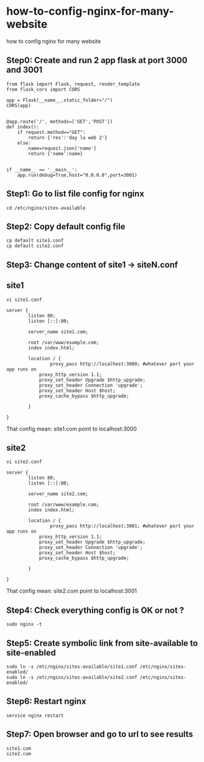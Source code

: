 # how-to-config-nginx-for-many-website
how to config nginx for many website


## Step0: Create and run 2 app flask at port 3000 and 3001
```
from flask import Flask, request, render_template
from flask_cors import CORS

app = Flask(__name__,static_folder="/")
CORS(app)


@app.route('/', methods=['GET','POST'])
def index():
    if request.method=="GET":
        return {'res':'day la web 2'}
    else:
        name=request.json['name']
        return {'name':name}


if __name__ == '__main__':
    app.run(debug=True,host="0.0.0.0",port=3001)

```

## Step1: Go to list file config for nginx
```
cd /etc/nginx/sites-available
```

## Step2: Copy default config file
```
cp default site1.conf
cp default site2.conf
```
## Step3: Change content of site1 -> siteN.conf

## site1
```
vi site1.conf
```

```
server {
        listen 80;
        listen [::]:80;

        server_name site1.com;

        root /var/www/example.com;
        index index.html;

        location / {
                proxy_pass http://localhost:3000; #whatever port your app runs on
            proxy_http_version 1.1;
            proxy_set_header Upgrade $http_upgrade;
            proxy_set_header Connection 'upgrade';
            proxy_set_header Host $host;
            proxy_cache_bypass $http_upgrade;

        }

}
```
That config mean: site1.com point to localhost:3000


## site2
```
vi site2.conf
```

```
server {
        listen 80;
        listen [::]:80;

        server_name site2.com;

        root /var/www/example.com;
        index index.html;

        location / {
                proxy_pass http://localhost:3001; #whatever port your app runs on
            proxy_http_version 1.1;
            proxy_set_header Upgrade $http_upgrade;
            proxy_set_header Connection 'upgrade';
            proxy_set_header Host $host;
            proxy_cache_bypass $http_upgrade;

        }

}
```
That config mean: site2.com point to localhost:3001

## Step4: Check everything config is OK or not ?
```
sudo nginx -t
```


## Step5: Create symbolic link from site-available to site-enabled
```
sudo ln -s /etc/nginx/sites-available/site1.conf /etc/nginx/sites-enabled/
sudo ln -s /etc/nginx/sites-available/site2.conf /etc/nginx/sites-enabled/
```

## Step6: Restart nginx
```
service nginx restart
```

## Step7: Open browser and go to url to see results
```
site1.com
site2.com
```
